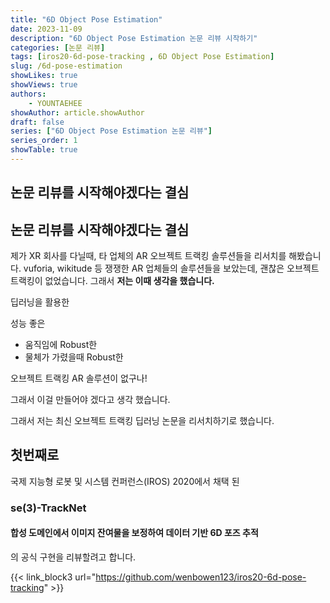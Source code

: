 ```yaml
---
title: "6D Object Pose Estimation"
date: 2023-11-09
description: "6D Object Pose Estimation 논문 리뷰 시작하기"
categories: [논문 리뷰]
tags: [iros20-6d-pose-tracking , 6D Object Pose Estimation]
slug: /6d-pose-estimation
showLikes: true
showViews: true
authors: 
    - YOUNTAEHEE
showAuthor: article.showAuthor
draft: false
series: ["6D Object Pose Estimation 논문 리뷰"]
series_order: 1
showTable: true
---
```

## 논문 리뷰를 시작해야겠다는 결심

## 논문 리뷰를 시작해야겠다는 결심
제가 XR 회사를 다닐때, 타 업체의 AR 오브젝트 트랙킹 솔루션들을 리서치를 해봤습니다.
vuforia, wikitude 등 쟁쟁한 AR 업체들의 솔루션들을 보았는데, 괜찮은 오브젝트 트랙킹이 없었습니다.
그래서 **저는 이때 생각을 했습니다.**

딥러닝을 활용한 

성능 좋은 

- 움직임에 Robust한
- 물체가 가렸을때 Robust한

오브젝트 트랙킹 AR 솔루션이 없구나!

그래서 이걸 만들어야 겠다고 생각 했습니다.

그래서 저는 최신 오브젝트 트랙킹 딥러닝 논문을 리서치하기로 했습니다.


## 첫번째로 

국제 지능형 로봇 및 시스템 컨퍼런스(IROS) 2020에서 채택 된 

### se(3)-TrackNet 

#### 합성 도메인에서 이미지 잔여물을 보정하여 데이터 기반 6D 포즈 추적

의 공식 구현을 리뷰할려고 합니다.

{{< link_block3 url="https://github.com/wenbowen123/iros20-6d-pose-tracking" >}}
